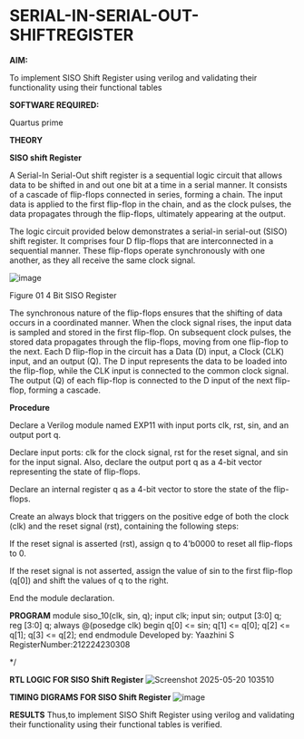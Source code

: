 # SERIAL-IN-SERIAL-OUT-SHIFTREGISTER

**AIM:**

To implement  SISO Shift Register using verilog and validating their functionality using their functional tables

**SOFTWARE REQUIRED:**

Quartus prime

**THEORY**

**SISO shift Register**

A Serial-In Serial-Out shift register is a sequential logic circuit that allows data to be shifted in and out one bit at a time in a serial manner. It consists of a cascade of flip-flops connected in series, forming a chain. The input data is applied to the first flip-flop in the chain, and as the clock pulses, the data propagates through the flip-flops, ultimately appearing at the output.

The logic circuit provided below demonstrates a serial-in serial-out (SISO) shift register. It comprises four D flip-flops that are interconnected in a sequential manner. These flip-flops operate synchronously with one another, as they all receive the same clock signal.

![image](https://github.com/naavaneetha/SERIAL-IN-SERIAL-OUT-SHIFTREGISTER/assets/154305477/e81c4072-37f9-46c6-8145-566764b74c3a)

Figure 01 4 Bit SISO Register

The synchronous nature of the flip-flops ensures that the shifting of data occurs in a coordinated manner. When the clock signal rises, the input data is sampled and stored in the first flip-flop. On subsequent clock pulses, the stored data propagates through the flip-flops, moving from one flip-flop to the next.
Each D flip-flop in the circuit has a Data (D) input, a Clock (CLK) input, and an output (Q). The D input represents the data to be loaded into the flip-flop, while the CLK input is connected to the common clock signal. The output (Q) of each flip-flop is connected to the D input of the next flip-flop, forming a cascade.

**Procedure**

Declare a Verilog module named EXP11 with input ports clk, rst, sin, and an output port q.

Declare input ports: clk for the clock signal, rst for the reset signal, and sin for the input signal. Also, declare the output port q as a 4-bit vector representing the state of flip-flops.

Declare an internal register q as a 4-bit vector to store the state of the flip-flops.

Create an always block that triggers on the positive edge of both the clock (clk) and the reset signal (rst), containing the following steps:

If the reset signal is asserted (rst), assign q to 4'b0000 to reset all flip-flops to 0.

If the reset signal is not asserted, assign the value of sin to the first flip-flop (q[0]) and shift the values of q to the right.

End the module declaration.

**PROGRAM**
module siso_10(clk, sin, q);
input clk;
input sin;
output [3:0] q;
reg [3:0] q;
always @(posedge clk)
begin
q[0] <= sin;
q[1] <= q[0];
q[2] <= q[1];
q[3] <= q[2];
end
endmodule
Developed by: Yaazhini S
RegisterNumber:212224230308

*/

**RTL LOGIC FOR SISO Shift Register**
![Screenshot 2025-05-20 103510](https://github.com/user-attachments/assets/49e9ff81-0eff-4c4c-8ed8-d05b8729f3fa)

**TIMING DIGRAMS FOR SISO Shift Register**
![image](https://github.com/user-attachments/assets/86034576-73d4-4a4d-b472-41e96ef9961d)

**RESULTS**
Thus,to implement SISO Shift Register using verilog and validating their functionality using their functional tables is verified.
